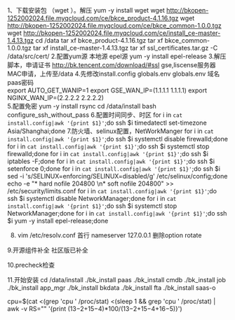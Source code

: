 1、下载安装包 （wget ）。解压
yum -y install wget 
wget http://bkopen-1252002024.file.myqcloud.com/ce/bkce_product-4.1.16.tgz
wget http://bkopen-1252002024.file.myqcloud.com/ce/bkce_common-1.0.0.tgz
wget http://bkopen-1252002024.file.myqcloud.com/ce/install_ce-master-1.4.13.tgz
cd /data
tar xf bkce_product-4.1.16.tgz
tar xf bkce_common-1.0.0.tgz
tar xf install_ce-master-1.4.13.tgz
tar xf ssl_certificates.tar.gz -C /data/src/cert/
2.配置yum源  本地源  epel源
yum -y install epel-release
3.解压脚本，申请证书
http://bk.tencent.com/download/#ssl
gse,liscense服务器MAC申请，上传至/data
4.先修改install.config   globals.env 
globals.env 域名  paas密码  
export AUTO_GET_WANIP=1
export GSE_WAN_IP=(1.1.1.1 1.1.1.1)
export NGINX_WAN_IP=(2.2.2.2 2.2.2.2)  
5.配置免密
yum -y install rsync
cd /data/install
bash configure_ssh_without_pass 
6.配置时间同步、时区
for i in `cat install.config|awk '{print $1}'`;do ssh $i timedatectl set-timezone Asia/Shanghai;done
7.防火墙、selinux配置，NetWorkManger
for i in `cat install.config|awk '{print $1}'`;do ssh $i systemctl disable firewalld;done
for i in `cat install.config|awk '{print $1}'`;do ssh $i systemctl stop firewalld;done
for i in `cat install.config|awk '{print $1}'`;do ssh $i iptables -F;done
for i in `cat install.config|awk '{print $1}'`;do ssh $i setenforce 0;done
for i in `cat install.config|awk '{print $1}'`;do ssh $i sed -i 's/SELINUX=enforcing/SELINUX=disabled/g' /etc/selinux/config;done
echo -e "*  hard  nofile  204800 \n*  soft  nofile  204800" >> /etc/security/limits.conf
for i in `cat install.config|awk '{print $1}'`;do ssh $i systemctl disable NetworkManager;done
for i in `cat install.config|awk '{print $1}'`;do ssh $i systemctl stop NetworkManager;done
for i in `cat install.config|awk '{print $1}'`;do ssh $i yum -y install epel-release;done

8. vim /etc/resolv.conf    首行  nameserver 127.0.0.1  删除option rotate

9.开源组件补全 社区版已补全

10.precheck检查

11.开始安装
cd /data/install
./bk_install paas 
./bk_install cmdb
./bk_install job
./bk_install app_mgr 
./bk_install bkdata
./bk_install fta
./bk_install saas-o



cpu=$(cat <(grep 'cpu ' /proc/stat) <(sleep 1 && grep 'cpu ' /proc/stat) | awk -v RS="" '{print ($13-$2+$15-$4)*100/($13-$2+$15-$4+$16-$5)}')

